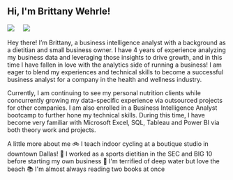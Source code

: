 ## Hi, I'm Brittany Wehrle!

 <a href="https://www.linkedin.com/in/brittany-little-rd/"><img src="https://img.shields.io/badge/linkedin-%230077B5.svg?&style=for-the-badge&logo=linkedin&logoColor=white" /></a>&nbsp;&nbsp;&nbsp;&nbsp;
  <a href="mailto:brittanywehrle1@gmail.com?subject=Hello%20from%20Github!"><img src="https://img.shields.io/badge/gmail-%23D14836.svg?&style=for-the-badge&logo=gmail&logoColor=white" /></a>&nbsp;&nbsp;&nbsp;&nbsp;

Hey there! I’m Brittany, a business intelligence analyst with a background as a dietitian and small business owner. I have 4 years of experience analyzing my business data and leveraging those insights to drive growth, and in this time I have fallen in love with the analytics side of running a business! I am eager to blend my experiences and technical skills to become a successful business analyst for a company in the health and wellness industry.

Currently, I am continuing to see my personal nutrition clients while concurrently growing my data-specific experience via outsourced projects for other companies. I am also enrolled in a Business Intelligence Analyst bootcamp to further hone my technical skills. During this time, I have become very familiar with Microsoft Excel, SQL, Tableau and Power BI via both theory work and projects.

A little more about me
🚲 I teach indoor cycling at a boutique studio in downtown Dallas!
🍎 I worked as a sports dietitian in the SEC and BIG 10 before starting my own business
🌊 I'm terrified of deep water but love the beach
📚 I'm almost always reading two books at once
